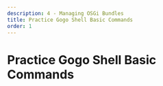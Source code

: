 ```yaml
---
description: 4 - Managing OSGi Bundles
title: Practice Gogo Shell Basic Commands
order: 1
---
```


# Practice Gogo Shell Basic Commands
<!-- 
<div class="ahead">
<h4>Exercise Goals</h4>
	<ul>
	<li>Use the most common bundle management commands:</li>
		    <ul>
			<li>Use <code>lb</code> to check the bundle state</li>
			<li>Use <code>dm wtf</code> to show information about missing dependencies</li>
			<li>Use <code>headers</code> to check a bundle's manifest headers</li>
			<li>Use <code>scr:list</code> and <code>scr:info</code> to show information about a component</li>
			<li>Use <code>services</code> to find information about a service</li>
			<li>Use <code>inspect</code> to inspect bundle capabilities and requirements</li>
		</ul>
	</ul>
</div>

## Telnet to the Liferay OSGi Container

We use Telnet to connect to Liferay's embedded OSGi container.

1. **Use** your Telnet client to connect to localhost at port 11311:

<img src="../images/telnet-to-gogo.png" style="max-height:100%;" />

> In Windows, you either have to first enable the Telnet client, or you can use an application like [Putty](https://www.putty.org). If you are unable to install or use Telnet client on your computer, you can also use the Gogo Shell in the *Control Panel -> Configuration -> Gogo Shell*.

> If you are using macOS High Sierra or newer (Mojave or Catalina), you will need to download Telnet. This can be done through the Homebrew package manager, which can be downloaded by opening Terminal and using `/usr/bin/ruby -e "$(curl -fsSL https://raw.githubusercontent.com/Homebrew/install/master/install)"`. When Homebrew has been successfully installed, use `brew install telnet` in Terminal to install Telnet.

## Use lb to Check the Bundle State

The `lb` (list bundles) command shows a list of all bundles installed in the container. 

We can pipe the output of Gogo commands to the `grep` command, familiar for Linux users, to filter the list. 

1. **List** bundles that have string *blogs* in their name:
	```bash
	lb -s | grep blogs
	```
	
The output should look like: 
<img src="../images/lb.png" style="max-height:100%;" />

> Alternatively, you could simply use `lb -s blogs.`

<br />

## Use dm wtf to Show Information About Missing Dependencies

`dm wtf` (dependency manager where is the failure) shows if there are any dependency resolution problems in the bundles.

1. **Show** dependency manager information:
	```bash
	dm wtf
	```
If there are no problems, the output will show:
	<img src="../images/dm-ok.png" style="max-height:30%;" />
	* Let's now stop the blogs-api bundle and test again:
1. **Use** the `lb` command to find the bundle ID for the Blogs API module:
	```bash
	lb -s | grep com.liferay.blogs.api
	```
1. **Stop** the bundle:
	```bash
	stop [BLOGS_API_BUNDLE_ID]
	```
1. **Use** the `dm wtf` to check the status again. The output will now look like:
	<img src="../images/dm-not-ok.png" style="max-height:100%;" />
1. **Start** the `blogs-api` again.

## Use headers to Investigate Bundle Manifest Headers

The `headers` command shows the bundle's manifest headers. With this command, you can, for example, check an `Import-Package` header and see if there's a problem with a dependent bundle.

1. **Use** `lb` and choose a bundle to investigate.
	* For example, try finding the `training-portlet` exercise bundle.
1. **Show** headers for the bundle:
	```bash
	headers [BUNDLE_ID]
	```
The output should look like: 
<img src="../images/headers.png" style="max-height: 100%"/>

## Use scr:list and scr:info to Show Information About a Component

1. **List** all the components in the OSGi container:
	```BASH
	scr:list
	```	
1. **Choose** one component id to investigate and enter:
	```bash
	scr:info [COMPONENT_ID]
	```
The output should look like: 
<img src="../images/scr-info.png" style="max-height: 100%"/>

## Use services to Find Information About a Service

The `services` command lists all the registered (published) services in the OSGi container.

With this command, LDAP-style filtering is supported.

1. **List** all the services having a package stem `com.liferay.blogs.web`:
	```bash
	services (objectClass="com.liferay.blogs.web*")	
	```
The output should look like:
<img src="../images/services.png" style="max-height: 100%"/>

## Use inspect to Inspect Bundle Capabilities and Requirements

The `inspect` command can be used to show information about a service. This command also shows information about a bundle's capabilities and requirements.

1. **Select** a bundle id to investigate and enter:
	```bash
	inspect cap service [BUNDLE_ID]
	```
The output should look like:
<img src="../images/inspect.png" style="max-height: 100%"/> -->
